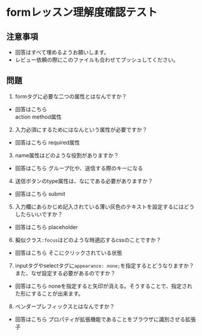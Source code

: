 # formレッスン理解度確認テスト

## 注意事項

- 回答はすべて埋めるようお願いします。
- レビュー依頼の際にこのファイルも合わせてプッシュしてください。

## 問題

1. formタグに必要な二つの属性とはなんですか？
  - 回答はこちら  
  action method属性

2. 入力必須にするためにはなんという属性が必要ですか？
  - 回答はこちら
  required属性

3. name属性はどのような役割がありますか？
  - 回答はこちら
  グループ化や、送信する際のキーになる
4. 送信ボタンのtype属性は、なにである必要がありますか？
  - 回答はこちら
  submit
5. 入力欄にあらかじめ記入されている薄い灰色のテキストを設定するにはどうしたらいいですか？
  - 回答はこちら
  placeholder
6. 擬似クラス`:focus`はどのような時適応するcssのことですか？
  - 回答はこちら
  そこにクリックされている状態
7. inputタグやselectタグに`appearance: none;`を指定するとどうなりますか？また、なぜ設定する必要があるのですか？
  - 回答はこちら
  noneを指定すると矢印が消える。そうすることで、指定された形にすることが出来ます。
8. ベンダープレフィックスとはなんですか？
  - 回答はこちら
  プロパティが拡張機能であることをブラウザに識別させる拡張子